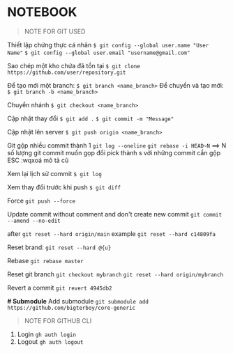 # NOTEBOOK

> NOTE FOR GIT USED

Thiết lập chứng thực cá nhân
`$ git config --global user.name "User Name"`
`$ git config --global user.email "username@gmail.com"`


Sao chép một kho chứa đã tồn tại
`$ git clone https://github.com/user/repository.git`

Để tạo mới một branch:
`$ git branch <name_branch>`
Để chuyển và tạo mới:
`$ git branch -b <name_branch>`


Chuyển nhánh
`$ git checkout <name_branch>`

Cập nhật thay đổi
`$ git add .`
`$ git commit -m "Message"`

Cập nhật lên server
`$ git push origin <name_branch>`

Git gộp nhiều commit thành 1
`git log --oneline`
`git rebase -i HEAD~N` ==> N số lượng git commit muốn gọp
đổi pick thành s với những commit cần gộp
ESC
:wqxoá mô tả cũ

Xem lại lịch sử commit
`$ git log`

Xem thay đổi trước khi push
`$ git diff`


Force
`git push --force`

Update commit without comment and don't create new commit
`git commit --amend --no-edit`

after
`git reset --hard origin/main`
example
`git reset --hard c14809fa`


Reset brand: 
`git reset --hard @{u}`

Rebase
`git rebase master`

Reset git branch
`git checkout mybranch`
`git reset --hard origin/mybranch`

Revert a commit
`git revert 4945db2`

**# Submodule**
Add submodule
`git submodule add https://github.com/bigterboy/core-generic`



> NOTE FOR GITHUB CLI
1. Login
`gh auth login`
2. Logout
`gh auth logout`
